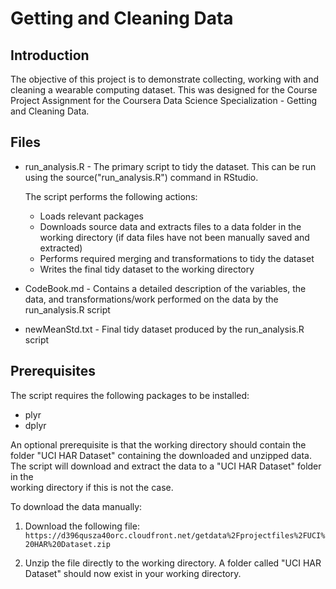 # Getting and Cleaning Data

## Introduction
The objective of this project is to demonstrate collecting, working with and 
cleaning a wearable computing dataset. This was designed for the Course Project 
Assignment for the Coursera Data Science Specialization - Getting and Cleaning Data.

## Files
* run_analysis.R - The primary script to tidy the dataset. This can be run using the
source("run_analysis.R") command in RStudio.

   The script performs the following actions:
  * Loads relevant packages
  * Downloads source data and extracts files to a data folder in the working directory (if data files have not been manually saved and extracted)
  * Performs required merging and transformations to tidy the dataset
  * Writes the final tidy dataset to the working directory
        
* CodeBook.md - Contains a detailed description of the variables, the data, and transformations/work performed on the data by the run_analysis.R script

* newMeanStd.txt - Final tidy dataset produced by the run_analysis.R script

## Prerequisites
The script requires the following packages to be installed:
* plyr
* dplyr

An optional prerequisite is that the working directory should contain the folder
"UCI HAR Dataset" containing the downloaded and unzipped data. The script will 
download and extract the data to a "UCI HAR Dataset" folder in the  
working directory if this is not the case.

To download the data manually:
1. Download the following file:
`https://d396qusza40orc.cloudfront.net/getdata%2Fprojectfiles%2FUCI%20HAR%20Dataset.zip`

2. Unzip the file directly to the working directory. A folder called "UCI HAR Dataset" should now exist in your working directory.